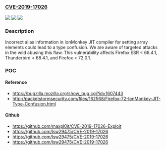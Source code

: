 ### [CVE-2019-17026](https://cve.mitre.org/cgi-bin/cvename.cgi?name=CVE-2019-17026)
![](https://img.shields.io/static/v1?label=Product&message=Firefox&color=blue)
![](https://img.shields.io/static/v1?label=Version&message=%3C%2072.0.1%20&color=brighgreen)
![](https://img.shields.io/static/v1?label=Vulnerability&message=IonMonkey%20type%20confusion%20with%20StoreElementHole%20and%20FallibleStoreElement&color=brighgreen)

### Description

Incorrect alias information in IonMonkey JIT compiler for setting array elements could lead to a type confusion. We are aware of targeted attacks in the wild abusing this flaw. This vulnerability affects Firefox ESR < 68.4.1, Thunderbird < 68.4.1, and Firefox < 72.0.1.

### POC

#### Reference
- https://bugzilla.mozilla.org/show_bug.cgi?id=1607443
- http://packetstormsecurity.com/files/162568/Firefox-72-IonMonkey-JIT-Type-Confusion.html

#### Github
- https://github.com/maxpl0it/CVE-2019-17026-Exploit
- https://github.com/lsw29475/CVE-2019-17026
- https://github.com/lsw29475/CVE-2019-17026
- https://github.com/lsw29475/CVE-2019-17026

